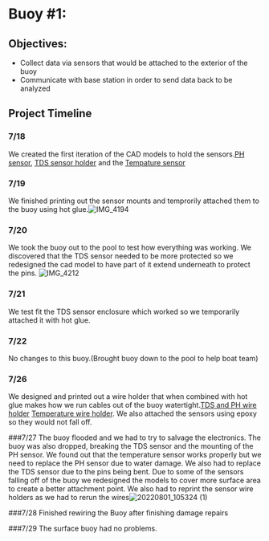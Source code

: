 # Buoy #1:
## Objectives:
* Collect data via sensors that would be attached to the exterior of the buoy
* Communicate with base station in order to send data back to be analyzed

## Project Timeline

### 7/18
We created the first iteration of the CAD models to hold the sensors.[PH sensor](https://cad.onshape.com/documents/ea41564105b61a12bdf0fd28/w/d3fdfa1f7d79284eb63dc095/e/69df08fe40578d68010a607e), [TDS sensor holder](https://cad.onshape.com/documents/0d5282bba14a224c1724f533/w/94f34ff72025ca8cc00cb65f/e/ccd35523a7df853023de6571) and the [Tempature sensor](https://cad.onshape.com/documents/50829009a772264103478846/w/c708d828623270150ef75e4e/e/50d666d81c3724e23ea0e39a?renderMode=0&uiState=62ebf43992bb0f3bc595ef23/)

### 7/19
We finished printing out the sensor mounts and temprorily attached them to the buoy using hot glue.![IMG_4194](https://user-images.githubusercontent.com/110376179/182946808-c8a0051b-e7b4-4322-a453-f06bc96f5e70.jpg)


### 7/20 
We took the buoy out to the pool to test how everything was working. We discovered that the TDS sensor needed to be more protected so we redesigned the cad model to have part of it extend underneath to protect the pins. ![IMG_4212](https://user-images.githubusercontent.com/110376179/182946517-7807b107-b540-4928-8e91-de1279bedd26.jpg)


### 7/21
We test fit the TDS sensor enclosure which worked so we temporarily attached it with hot glue.

### 7/22 
No changes to this buoy.(Brought buoy down to the pool to help boat team)

### 7/26
We designed and printed out a wire holder that when combined with hot glue makes how we run cables out of the buoy watertight.[TDS and PH wire holder](https://cad.onshape.com/documents/e784ea0fa94fbc70d4efa87f/w/58f1957ea31cdb04b8e44ff0/e/aa3c104410f8dd82f052ff10?renderMode=0&uiState=62e8186388345e1eae367053) [Temperature wire holder](https://cad.onshape.com/documents/c1e1077623cafe5e9a5d7832/w/577200b50c6ec7e4d29fced9/e/af7030dff21ce8a0d2977259?renderMode=0&uiState=62e818b192bb0f3bc58ca428). We also attached the sensors using epoxy so they would not fall off.


###7/27
The buoy flooded and we had to try to salvage the electronics. The buoy was also dropped, breaking the TDS sensor and the mounting of the PH sensor. We found out that the temperature sensor works properly but we need to replace the PH sensor due to water damage. We also had to replace the TDS sensor due to the pins being bent. Due to some of the sensors falling off of the buoy we redesigned the models to cover more surface area to create a better attachment point. We also had to reprint the sensor wire holders as we had to rerun the wires![20220801_105324 (1)](https://user-images.githubusercontent.com/110376179/182947414-2f6b4956-3230-4e89-906f-5357400e6419.jpg)


###7/28
Finished rewiring the Buoy after finishing damage repairs

###7/29
The surface buoy had no problems.
